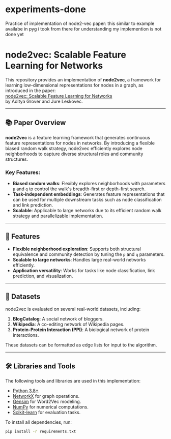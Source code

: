 # experiments-done
 Practice of implementation of node2-vec paper:
 this similar to example availabe in pyg i took from there for understanding 
 my implemention is not done yet
 # node2vec: Scalable Feature Learning for Networks

This repository provides an implementation of **node2vec**, a framework for learning low-dimensional representations for nodes in a graph, as introduced in the paper:  
[node2vec: Scalable Feature Learning for Networks](https://arxiv.org/abs/1607.00653)  
by Aditya Grover and Jure Leskovec.

---

## 📚 Paper Overview

**node2vec** is a feature learning framework that generates continuous feature representations for nodes in networks. By introducing a flexible biased random walk strategy, node2vec efficiently explores node neighborhoods to capture diverse structural roles and community structures.

### Key Features:
- **Biased random walks**: Flexibly explores neighborhoods with parameters `p` and `q` to control the walk's breadth-first or depth-first search.
- **Task-independent embeddings**: Generates feature representations that can be used for multiple downstream tasks such as node classification and link prediction.
- **Scalable**: Applicable to large networks due to its efficient random walk strategy and parallelizable implementation.

---

## 🚀 Features

- **Flexible neighborhood exploration**: Supports both structural equivalence and community detection by tuning the `p` and `q` parameters.
- **Scalable to large networks**: Handles large real-world networks efficiently.
- **Application versatility**: Works for tasks like node classification, link prediction, and visualization.

---

## 📂 Datasets

node2vec is evaluated on several real-world datasets, including:
1. **BlogCatalog**: A social network of bloggers.
2. **Wikipedia**: A co-editing network of Wikipedia pages.
3. **Protein-Protein Interaction (PPI)**: A biological network of protein interactions.

These datasets can be formatted as edge lists for input to the algorithm.

---

## 🛠 Libraries and Tools

The following tools and libraries are used in this implementation:
- [Python 3.8+](https://www.python.org/)
- [NetworkX](https://networkx.org/) for graph operations.
- [Gensim](https://radimrehurek.com/gensim/) for Word2Vec modeling.
- [NumPy](https://numpy.org/) for numerical computations.
- [Scikit-learn](https://scikit-learn.org/) for evaluation tasks.

To install all dependencies, run:

```bash
pip install -r requirements.txt

